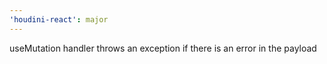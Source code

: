 ```yaml
---
'houdini-react': major
---
```


useMutation handler throws an exception if there is an error in the payload
